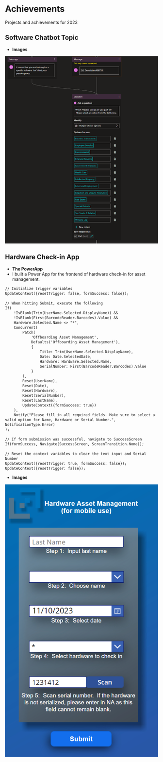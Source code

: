 # Achievements
Projects and achievements for 2023

## Software Chatbot Topic

- **Images**

![Chatbot_Software](/Images/Chatbot_Software.PNG)

## Hardware Check-in App
- **The PowerApp**
- I built a Power App for the frontend of hardware check-in for asset management.

```
// Initialize trigger variables
UpdateContext({resetTrigger: false, formSuccess: false});

// When hitting Submit, execute the following
If(
    !IsBlank(Trim(UserName.Selected.DisplayName)) && 
    !IsBlank(First(BarcodeReader.Barcodes).Value) && 
    Hardware.Selected.Name <> "*",
    Concurrent(
        Patch(
            'Offboarding Asset Management',
            Defaults('Offboarding Asset Management'),
            {
                Title: Trim(UserName.Selected.DisplayName),
                Date: Date.SelectedDate,
                Hardware: Hardware.Selected.Name,
                SerialNumber: First(BarcodeReader.Barcodes).Value
            }
        ),
        Reset(UserName),
        Reset(Date),
        Reset(Hardware),
        Reset(SerialNumber),
        Reset(LastName),
        UpdateContext({formSuccess: true})
    ),
    Notify("Please fill in all required fields. Make sure to select a valid option for Name, Hardware or Serial Number.", NotificationType.Error)
);

// If form submission was successful, navigate to SuccessScreen
If(formSuccess, Navigate(SuccessScreen, ScreenTransition.None));

// Reset the context variables to clear the text input and Serial Number
UpdateContext({resetTrigger: true, formSuccess: false});
UpdateContext({resetTrigger: false});
```

- **Images**

![Hardware_UI](/Images/Hardware_UI.PNG)
